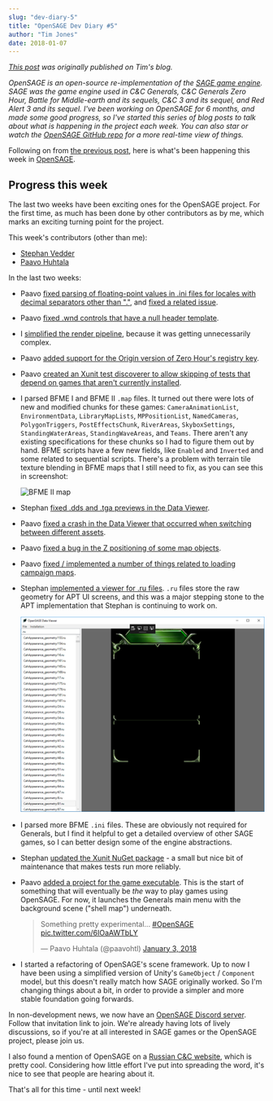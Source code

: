 ```yaml
---
slug: "dev-diary-5"
title: "OpenSAGE Dev Diary #5"
author: "Tim Jones"
date: 2018-01-07
---
```


_[This post](http://timjones.io/blog/archive/2018/01/07/opensage-dev-diary-5) was originally published on Tim's blog._

*OpenSAGE is an open-source re-implementation of the [SAGE game engine](https://en.wikipedia.org/wiki/SAGE_(game_engine)). SAGE was the game engine used in C&C Generals, C&C Generals Zero Hour, Battle for Middle-earth and its sequels, C&C 3 and its sequel, and Red Alert 3 and its sequel. I've been working on OpenSAGE for 6 months, and made some good progress, so I've started this series of blog posts to talk about what is happening in the project each week. You can also star or watch the [OpenSAGE GitHub repo](https://github.com/OpenSAGE/OpenSAGE) for a more real-time view of things.*

Following on from [the previous post](/blog/archive/2017/12/24/opensage-dev-diary-4-2017-12-24), here is what's been happening this week in [OpenSAGE](https://github.com/OpenSAGE/OpenSAGE).

## Progress this week

The last two weeks have been exciting ones for the OpenSAGE project. For the first time, as much has been done by other contributors as by me, which marks an exciting turning point for the project.

This week's contributors (other than me):

* [Stephan Vedder](https://github.com/feliwir)
* [Paavo Huhtala](https://github.com/paavohuhtala)

In the last two weeks:

* Paavo [fixed parsing of floating-point values in .ini files for locales with decimal separators other than "."](https://github.com/OpenSAGE/OpenSAGE/pull/13), and [fixed a related issue](https://github.com/OpenSAGE/OpenSAGE/pull/24).

* Paavo [fixed .wnd controls that have a null header template](https://github.com/OpenSAGE/OpenSAGE/pull/14).

* I [simplified the render pipeline](https://github.com/OpenSAGE/OpenSAGE/commit/61994bee78f963a40eb4fea2c86c8113ceef78ab), because it was getting unnecessarily complex.

* Paavo [added support for the Origin version of Zero Hour's registry key](https://github.com/OpenSAGE/OpenSAGE/pull/15).

* Paavo [created an Xunit test discoverer to allow skipping of tests that depend on games that aren't currently installed](https://github.com/OpenSAGE/OpenSAGE/pull/16).

* I parsed BFME I and BFME II `.map` files. It turned out there were lots of new and modified chunks for these games: `CameraAnimationList`, `EnvironmentData`, `LibraryMapLists`, `MPPositionList`, `NamedCameras`, `PolygonTriggers`, `PostEffectsChunk`, `RiverAreas`, `SkyboxSettings`, `StandingWaterAreas`, `StandingWaveAreas`, and `Teams`. There aren't any existing specifications for these chunks so I had to figure them out by hand. BFME scripts have a few new fields, like `Enabled` and `Inverted` and some related to sequential scripts. There's a problem with terrain tile texture blending in BFME maps that I still need to fix, as you can see this in screenshot:

  ![BFME II map](./opensage-2018-01-08-bfmeii-map.png)

* Stephan [fixed .dds and .tga previews in the Data Viewer](https://github.com/OpenSAGE/OpenSAGE/pull/20).

* Paavo [fixed a crash in the Data Viewer that occurred when switching between different assets](https://github.com/OpenSAGE/OpenSAGE/pull/21).

* Paavo [fixed a bug in the Z positioning of some map objects](https://github.com/OpenSAGE/OpenSAGE/pull/23).

* Paavo [fixed / implemented a number of things related to loading campaign maps](https://github.com/OpenSAGE/OpenSAGE/pull/29).

* Stephan [implemented a viewer for .ru files](https://github.com/OpenSAGE/OpenSAGE/pull/28). `.ru` files store the raw geometry for APT UI screens, and this was a major stepping stone to the APT implementation that Stephan is continuing to work on.

  ![Screenshot of .ru viewer](./ru_viewer.png)

* I parsed more BFME `.ini` files. These are obviously not required for Generals, but I find it helpful to get a detailed overview of  other SAGE games, so I can better design some of the engine abstractions.

* Stephan [updated the Xunit NuGet package](https://github.com/OpenSAGE/OpenSAGE/pull/38) - a small but nice bit of maintenance that makes tests run more reliably.

* Paavo [added a project for the game executable](https://github.com/OpenSAGE/OpenSAGE/pull/35). This is the start of something that will eventually be *the* way to play games using OpenSAGE. For now, it launches the Generals main menu with the background scene ("shell map") underneath.

  <blockquote class="twitter-video" data-lang="en"><p lang="en" dir="ltr">Something pretty experimental... <a href="https://twitter.com/hashtag/OpenSAGE?src=hash&amp;ref_src=twsrc%5Etfw">#OpenSAGE</a> <a href="https://t.co/6IOaAWTbLY">pic.twitter.com/6IOaAWTbLY</a></p>&mdash; Paavo Huhtala (@paavohtl) <a href="https://twitter.com/paavohtl/status/948352514814038016?ref_src=twsrc%5Etfw">January 3, 2018</a></blockquote><script async src="https://platform.twitter.com/widgets.js" charset="utf-8"></script>

* I started a refactoring of OpenSAGE's scene framework. Up to now I have been using a simplified version of Unity's `GameObject` / `Component` model, but this doesn't really match how SAGE originally worked. So I'm changing things about a bit, in order to provide a simpler and more stable foundation going forwards.

In non-development news, we now have an [OpenSAGE Discord server](https://discord.gg/G2FhZUT). Follow that invitation link to join. We're already having lots of lively discussions, so if you're at all interested in SAGE games or the OpenSAGE project, please join us.

I also found a mention of OpenSAGE on a [Russian C&C website](http://www.cncseries.ru/opensage/), which is pretty cool. Considering how little effort I've put into spreading the word, it's nice to see that people are hearing about it.

That's all for this time - until next week!